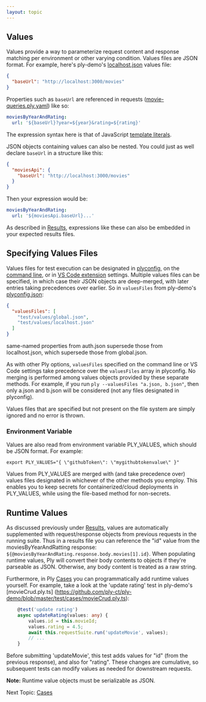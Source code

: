```yaml
---
layout: topic
---
```

## Values
Values provide a way to parameterize request content and response matching per environment or other varying condition. Values files are JSON format.
For example, here's ply-demo's [localhost.json](https://github.com/ply-ct/ply-demo/blob/master/test/values/localhost.json) values file:
```json
{
  "baseUrl": "http://localhost:3000/movies"
}
```
Properties such as `baseUrl` are referenced in requests ([movie-queries.ply.yaml](https://github.com/ply-ct/ply-demo/blob/master/test/requests/movie-queries.ply.yaml))
like so:
```yaml
moviesByYearAndRating:
  url: '${baseUrl}?year=${year}&rating=${rating}'
```
The expression syntax here is that of JavaScript [template literals](https://developer.mozilla.org/en-US/docs/Web/JavaScript/Reference/Template_literals). 

JSON objects containing values can also be nested. You could just as well declare `baseUrl` in a structure like this:
```json
{
  "moviesApi": {
    "baseUrl": "http://localhost:3000/movies"
  }
}
```
Then your expression would be:
```yaml
moviesByYearAndRating:
  url: '${moviesApi.baseUrl}...'
```

As described in [Results](results), expressions like these can also be embedded in your expected results files.

## Specifying Values Files
Values files for test execution can be designated in [plyconfig](config), on the [command line](cli), or in [VS Code extension](vscode-ply) settings.
Multiple values files can be specified, in which case their JSON objects are deep-merged, with later entries taking precedences over earlier.
So in `valuesFiles` from ply-demo's [plyconfig.json](https://github.com/ply-ct/ply-demo/blob/master/plyconfig.json):
```json
{
  "valuesFiles": [
    "test/values/global.json",
    "test/values/localhost.json"
  ]
}
```
same-named properties from auth.json supersede those from localhost.json, which supersede those from global.json.

As with other Ply options, `valuesFiles` specified on the command line or VS Code settings take precedence over the `valuesFiles` array in plyconfig.
No merging is performed among values objects provided by these separate methods. For example, if you run `ply --valuesFiles "a.json, b.json"`, then
only a.json and b.json will be considered (not any files designated in plyconfig).

Values files that are specified but not present on the file system are simply ignored and no error is thrown.

### Environment Variable
Values are also read from environment variable PLY_VALUES, which should be JSON format. For example:
```
export PLY_VALUES="{ \"githubToken\": \"mygithubtokenvalue\" }"
```
Values from PLY_VALUES are merged with (and take precedence over) values files designated in whichever of the other methods you employ. 
This enables you to keep secrets for containerized/cloud deployments in PLY_VALUES, while using the file-based method for non-secrets.

## Runtime Values
As discussed previously under [Results](results#runtime-values), values are automatically supplemented with request/response objects from previous requests
in the running suite. Thus in a results file you can reference the "id" value from the moviesByYearAndRatting response: `${@moviesByYearAndRating.response.body.movies[1].id}`.
When populating runtime values, Ply will convert their body contents to objects if they're parseable as JSON. Otherwise, any body content is treated as a raw string.

Furthermore, in Ply [Cases](cases) you can programmatically add runtime values yourself. For example, take a look at the 'update rating' test in ply-demo's 
[movieCrud.ply.ts] (https://github.com/ply-ct/ply-demo/blob/master/test/cases/movieCrud.ply.ts):
```typescript
    @test('update rating')
    async updateRating(values: any) {
        values.id = this.movieId;
        values.rating = 4.5;
        await this.requestSuite.run('updateMovie', values);
        // ...
    }
```
Before submitting 'updateMovie', this test adds values for "id" (from the previous response), and also for "rating".
These changes are cumulative, so subsequent tests can modify values as needed for downstream requests.

**Note:** Runtime value objects must be serializable as JSON.

Next Topic: [Cases](cases)
